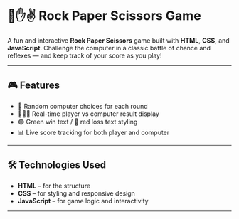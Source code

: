 # 👊✋✌️ Rock Paper Scissors Game
A fun and interactive **Rock Paper Scissors** game built with **HTML**, **CSS**, and **JavaScript**. Challenge the computer in a classic battle of chance and reflexes — and keep track of your score as you play!

---

🎮 Features
-----------

* 🧠 Random computer choices for each round  
* 🧑‍🤝‍🧑 Real-time player vs computer result display  
* 🟢 Green win text / 🔴 red loss text styling  
* 📊 Live score tracking for both player and computer  

---

🛠️ Technologies Used
---------------------

* **HTML** – for the structure  
* **CSS** – for styling and responsive design  
* **JavaScript** – for game logic and interactivity  

---------------------